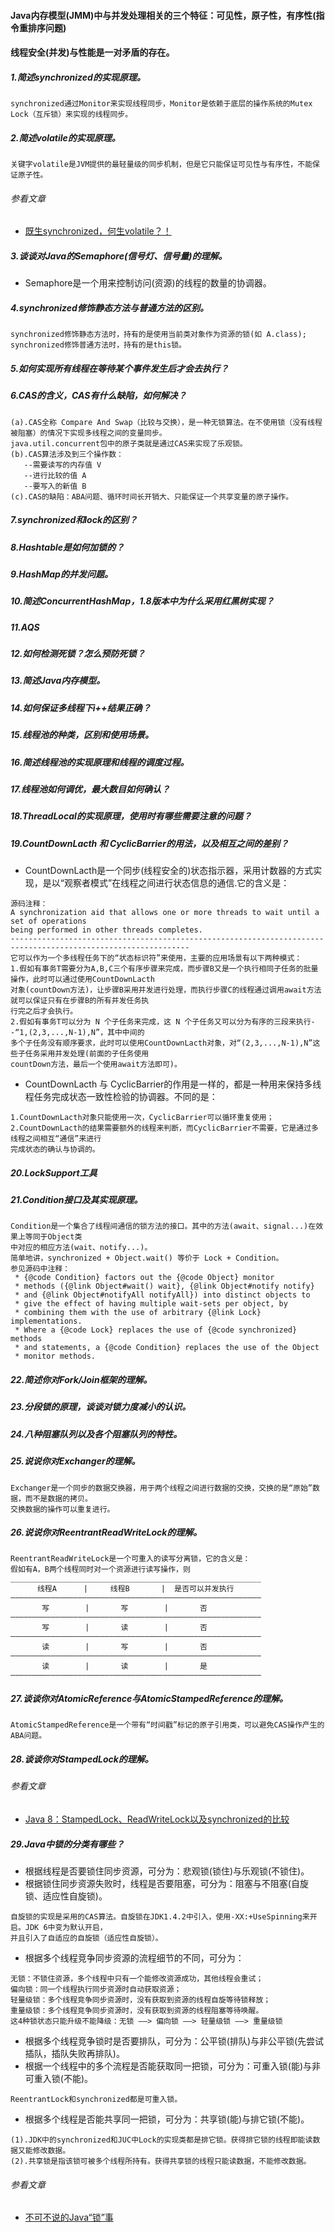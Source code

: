 #### Java内存模型(JMM)中与并发处理相关的三个特征：可见性，原子性，有序性(指令重排序问题)
#### 线程安全(并发)与性能是一对矛盾的存在。
##### 1.简述synchronized的实现原理。
```
synchronized通过Monitor来实现线程同步，Monitor是依赖于底层的操作系统的Mutex Lock（互斥锁）来实现的线程同步。
```
##### 2.简述volatile的实现原理。
```
关键字volatile是JVM提供的最轻量级的同步机制，但是它只能保证可见性与有序性，不能保证原子性。
```
###### 参看文章
* <a href="https://mp.weixin.qq.com/s/nzJdqJkXl1Dj4-JNzJHGEQ" target="_blank">既生synchronized，何生volatile？！</a>
##### 3.谈谈对Java的Semaphore(信号灯、信号量)的理解。
* Semaphore是一个用来控制访问(资源)的线程的数量的协调器。

##### 4.synchronized修饰静态方法与普通方法的区别。
```
synchronized修饰静态方法时，持有的是使用当前类对象作为资源的锁(如 A.class);
synchronized修饰普通方法时，持有的是this锁。
```

##### 5.如何实现所有线程在等待某个事件发生后才会去执行？

##### 6.CAS的含义，CAS有什么缺陷，如何解决？
```
(a).CAS全称 Compare And Swap（比较与交换），是一种无锁算法。在不使用锁（没有线程被阻塞）的情况下实现多线程之间的变量同步。
java.util.concurrent包中的原子类就是通过CAS来实现了乐观锁。
(b).CAS算法涉及到三个操作数：
   --需要读写的内存值 V
   --进行比较的值 A
   --要写入的新值 B
(c).CAS的缺陷：ABA问题、循环时间长开销大、只能保证一个共享变量的原子操作。
```

##### 7.synchronized和lock的区别？

##### 8.Hashtable是如何加锁的？

##### 9.HashMap的并发问题。

##### 10.简述ConcurrentHashMap，1.8版本中为什么采用红黑树实现？

##### 11.AQS

##### 12.如何检测死锁？怎么预防死锁？

##### 13.简述Java内存模型。

##### 14.如何保证多线程下i++结果正确？

##### 15.线程池的种类，区别和使用场景。

##### 16.简述线程池的实现原理和线程的调度过程。

##### 17.线程池如何调优，最大数目如何确认？

##### 18.ThreadLocal的实现原理，使用时有哪些需要注意的问题？

##### 19.CountDownLacth 和 CyclicBarrier的用法，以及相互之间的差别？
* CountDownLacth是一个同步(线程安全的)状态指示器，采用计数器的方式实现，是以“观察者模式”在线程之间进行状态信息的通信.它的含义是：
```
源码注释：
A synchronization aid that allows one or more threads to wait until a set of operations 
being performed in other threads completes.
--------------------------------------------------------------------------------------------------------------
它可以作为一个多线程任务下的“状态标识符”来使用，主要的应用场景有以下两种模式：
1.假如有事务T需要分为A,B,C三个有序步骤来完成，而步骤B又是一个执行相同子任务的批量操作，此时可以通过使用CountDownLacth
对象(countDown方法)，让步骤B采用并发进行处理，而执行步骤C的线程通过调用await方法就可以保证只有在步骤B的所有并发任务执
行完之后才会执行。
2.假如有事务T可以分为 N 个子任务来完成，这 N 个子任务又可以分为有序的三段来执行--“1,(2,3,...,N-1),N”，其中中间的
多个子任务没有顺序要求，此时可以使用CountDownLacth对象，对“(2,3,...,N-1),N”这些子任务采用并发处理(前面的子任务使用
countDown方法，最后一个使用await方法即可)。
```
* CountDownLacth 与 CyclicBarrier的作用是一样的，都是一种用来保持多线程任务完成状态一致性检验的协调器。不同的是：
```
1.CountDownLacth对象只能使用一次，CyclicBarrier可以循环重复使用；
2.CountDownLacth的结果需要额外的线程来判断，而CyclicBarrier不需要，它是通过多线程之间相互“通信”来进行
完成状态的确认与协调的。
```

##### 20.LockSupport工具

##### 21.Condition接口及其实现原理。
```
Condition是一个集合了线程间通信的锁方法的接口。其中的方法(await、signal...)在效果上等同于Object类
中对应的相应方法(wait、notify...)。
简单地讲，synchronized + Object.wait() 等价于 Lock + Condition。
参见源码中注释：
 * {@code Condition} factors out the {@code Object} monitor
 * methods ({@link Object#wait() wait}, {@link Object#notify notify}
 * and {@link Object#notifyAll notifyAll}) into distinct objects to
 * give the effect of having multiple wait-sets per object, by
 * combining them with the use of arbitrary {@link Lock} implementations.
 * Where a {@code Lock} replaces the use of {@code synchronized} methods
 * and statements, a {@code Condition} replaces the use of the Object
 * monitor methods.
```

##### 22.简述你对Fork/Join框架的理解。

##### 23.分段锁的原理，谈谈对锁力度减小的认识。

##### 24.八种阻塞队列以及各个阻塞队列的特性。

##### 25.说说你对Exchanger的理解。
```
Exchanger是一个同步的数据交换器，用于两个线程之间进行数据的交换，交换的是“原始”数据，而不是数据的拷贝。
交换数据的操作可以重复进行。
```

##### 26.说说你对ReentrantReadWriteLock的理解。
```
ReentrantReadWriteLock是一个可重入的读写分离锁，它的含义是：
假如有A，B两个线程同时对一个资源进行读写操作，则
________________________________________________________
      线程A      |     线程B       |  是否可以并发执行
————————————————————————————————————————————————————————
       写        |       写        |       否
————————————————————————————————————————————————————————
       写        |       读        |       否
————————————————————————————————————————————————————————
       读        |       写        |       否
————————————————————————————————————————————————————————
       读        |       读        |       是
————————————————————————————————————————————————————————
```

##### 27.谈谈你对AtomicReference与AtomicStampedReference的理解。
```
AtomicStampedReference是一个带有“时间戳”标记的原子引用类，可以避免CAS操作产生的ABA问题。
```

##### 28.谈谈你对StampedLock的理解。
###### 参看文章
* <a href="http://ifeve.com/java-8-stampedlocks-vs-readwritelocks-and-synchronized/" target="_blank">Java 8：StampedLock、ReadWriteLock以及synchronized的比较</a>

##### 29.Java中锁的分类有哪些？
* 根据线程是否要锁住同步资源，可分为：悲观锁(锁住)与乐观锁(不锁住)。
* 根据锁住同步资源失败时，线程是否要阻塞，可分为：阻塞与不阻塞(自旋锁、适应性自旋锁)。
```
自旋锁的实现是采用的CAS算法。自旋锁在JDK1.4.2中引入，使用-XX:+UseSpinning来开启。JDK 6中变为默认开启，
并且引入了自适应的自旋锁（适应性自旋锁）。
```
* 根据多个线程竞争同步资源的流程细节的不同，可分为：
```
无锁：不锁住资源，多个线程中只有一个能修改资源成功，其他线程会重试；
偏向锁：同一个线程执行同步资源时自动获取资源；
轻量级锁：多个线程竞争同步资源时，没有获取到资源的线程自旋等待锁释放；
重量级锁：多个线程竞争同步资源时，没有获取到资源的线程阻塞等待唤醒。
这4种锁状态只能升级不能降级：无锁 ——> 偏向锁 ——> 轻量级锁 ——> 重量级锁
```
* 根据多个线程竞争锁时是否要排队，可分为：公平锁(排队)与非公平锁(先尝试插队，插队失败再排队)。
* 根据一个线程中的多个流程是否能获取同一把锁，可分为：可重入锁(能)与非可重入锁(不能)。
```
ReentrantLock和synchronized都是可重入锁。
```
* 根据多个线程是否能共享同一把锁，可分为：共享锁(能)与排它锁(不能)。
```
(1).JDK中的synchronized和JUC中Lock的实现类都是排它锁。获得排它锁的线程即能读数据又能修改数据。
(2).共享锁是指该锁可被多个线程所持有。获得共享锁的线程只能读数据，不能修改数据。
```

###### 参看文章
* <a href="https://mp.weixin.qq.com/s/E2fOUHOabm10k_EVugX08g" target="_blank">不可不说的Java“锁”事</a>
